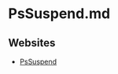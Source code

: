 # PsSuspend.md

## Websites

* [PsSuspend](https://learn.microsoft.com/en-us/sysinternals/downloads/pssuspend)
